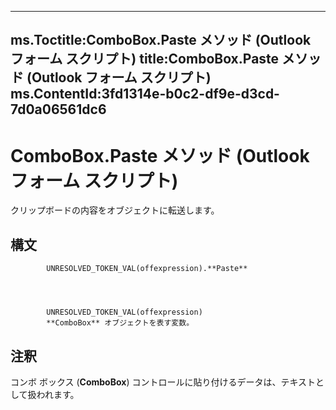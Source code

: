 

---
ms.Toctitle:ComboBox.Paste メソッド (Outlook フォーム スクリプト)
title:ComboBox.Paste メソッド (Outlook フォーム スクリプト)
ms.ContentId:3fd1314e-b0c2-df9e-d3cd-7d0a06561dc6
---
# ComboBox.Paste メソッド (Outlook フォーム スクリプト)




クリップボードの内容をオブジェクトに転送します。

## 構文

            UNRESOLVED_TOKEN_VAL(offexpression).**Paste**




            UNRESOLVED_TOKEN_VAL(offexpression)
            **ComboBox** オブジェクトを表す変数。



## 注釈
コンボ ボックス (**ComboBox**) コントロールに貼り付けるデータは、テキストとして扱われます。




